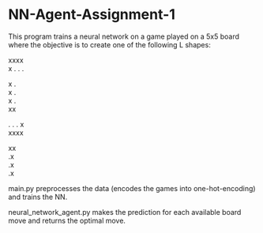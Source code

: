 # NN-Agent-Assignment-1


This program trains a neural network on a game played on a 5x5 board where the objective is to create one of the following L shapes:

xxxx  
x . . .


x .  
x .  
x .  
xx  


. . . x  
xxxx


xx  
.x  
.x  
.x

main.py preprocesses the data (encodes the games into one-hot-encoding) and trains the NN.

neural_network_agent.py makes the prediction for each available board move and returns the optimal move. 

